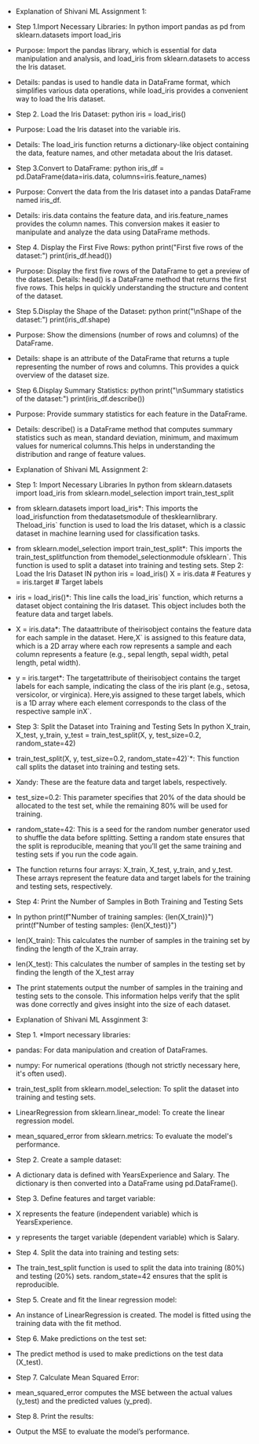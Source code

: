 - Explanation of Shivani ML Assignment 1:

- Step 1.Import Necessary Libraries: In python import pandas as pd from sklearn.datasets import load_iris

- Purpose: Import the pandas library, which is essential for data manipulation and analysis, and load_iris from sklearn.datasets to access the Iris dataset.

- Details: pandas is used to handle data in DataFrame format, which simplifies various data operations, while load_iris provides a convenient way to load the Iris dataset.

- Step 2. Load the Iris Dataset: python iris = load_iris()

- Purpose: Load the Iris dataset into the variable iris.

- Details: The load_iris function returns a dictionary-like object containing the data, feature names, and other metadata about the Iris dataset.

- Step 3.Convert to DataFrame: python iris_df = pd.DataFrame(data=iris.data, columns=iris.feature_names)

- Purpose: Convert the data from the Iris dataset into a pandas DataFrame named iris_df.

- Details: iris.data contains the feature data, and iris.feature_names provides the column names. This conversion makes it easier to manipulate and analyze the data using DataFrame methods.

- Step 4. Display the First Five Rows: python print("First five rows of the dataset:") print(iris_df.head())

- Purpose: Display the first five rows of the DataFrame to get a preview of the dataset.
Details: head() is a DataFrame method that returns the first five rows. This helps in quickly understanding the structure and content of the dataset.

- Step 5.Display the Shape of the Dataset: python print("\nShape of the dataset:") print(iris_df.shape)

- Purpose: Show the dimensions (number of rows and columns) of the DataFrame.
- Details: shape is an attribute of the DataFrame that returns a tuple representing the number of rows and columns. This provides a quick overview of the dataset size.

- Step 6.Display Summary Statistics: python print("\nSummary statistics of the dataset:") print(iris_df.describe())

- Purpose: Provide summary statistics for each feature in the DataFrame.

- Details: describe() is a DataFrame method that computes summary statistics such as mean, standard deviation, minimum, and maximum values for numerical columns.This helps in understanding the distribution and range of feature values.

- Explanation of Shivani ML Assignment 2:

- Step 1: Import Necessary Libraries In python from sklearn.datasets import load_iris from sklearn.model_selection import train_test_split

- from sklearn.datasets import load_iris*: This imports the load_irisfunction from thedatasetsmodule of thesklearnlibrary. Theload_iris` function is used to load the Iris dataset, which is a classic dataset in machine learning used for classification tasks.

- from sklearn.model_selection import train_test_split*: This imports the train_test_splitfunction from themodel_selectionmodule ofsklearn`. This function is used to split a dataset into training and testing sets. Step 2: Load the Iris Dataset IN python iris = load_iris() X = iris.data # Features y = iris.target # Target labels

- iris = load_iris()*: This line calls the load_iris` function, which returns a dataset object containing the Iris dataset. This object includes both the feature data and target labels.

- X = iris.data*: The dataattribute of theirisobject contains the feature data for each sample in the dataset. Here,X` is assigned to this feature data, which is a 2D array where each row represents a sample and each column represents a feature (e.g., sepal length, sepal width, petal length, petal width).

- y = iris.target*: The targetattribute of theirisobject contains the target labels for each sample, indicating the class of the iris plant (e.g., setosa, versicolor, or virginica). Here,yis assigned to these target labels, which is a 1D array where each element corresponds to the class of the respective sample inX`.

- Step 3: Split the Dataset into Training and Testing Sets In python X_train, X_test, y_train, y_test = train_test_split(X, y, test_size=0.2, random_state=42)

- train_test_split(X, y, test_size=0.2, random_state=42)`*: This function call splits the dataset into training and testing sets.

- Xandy: These are the feature data and target labels, respectively.

- test_size=0.2: This parameter specifies that 20% of the data should be allocated to the test set, while the remaining 80% will be used for training.

- random_state=42: This is a seed for the random number generator used to shuffle the data before splitting. Setting a random state ensures that the split is reproducible, meaning that you’ll get the same training and testing sets if you run the code again.

- The function returns four arrays: X_train, X_test, y_train, and y_test. These arrays represent the feature data and target labels for the training and testing sets, respectively.

- Step 4: Print the Number of Samples in Both Training and Testing Sets

- In python print(f"Number of training samples: {len(X_train)}") print(f"Number of testing samples: {len(X_test)}")

- len(X_train): This calculates the number of samples in the training set by finding the length of the X_train array.

- len(X_test): This calculates the number of samples in the testing set by finding the length of the X_test array

- The print statements output the number of samples in the training and testing sets to the console. This information helps verify that the split was done correctly and gives insight into the size of each dataset.

- Explanation of Shivani ML Assginment 3:

- Step 1. *Import necessary libraries:

- pandas: For data manipulation and creation of DataFrames.
- numpy: For numerical operations (though not strictly necessary here, it's often used).
- train_test_split from sklearn.model_selection: To split the dataset into training and testing sets.
- LinearRegression from sklearn.linear_model: To create the linear regression model.
- mean_squared_error from sklearn.metrics: To evaluate the model's performance.

- Step 2. Create a sample dataset:

- A dictionary data is defined with YearsExperience and Salary.
The dictionary is then converted into a DataFrame using pd.DataFrame().

- Step 3. Define features and target variable:

- X represents the feature (independent variable) which is YearsExperience.
- y represents the target variable (dependent variable) which is Salary.

- Step 4. Split the data into training and testing sets:

- The train_test_split function is used to split the data into training (80%) and testing (20%) sets.
random_state=42 ensures that the split is reproducible.

- Step 5. Create and fit the linear regression model:

- An instance of LinearRegression is created.
The model is fitted using the training data with the fit method.

- Step 6. Make predictions on the test set:

- The predict method is used to make predictions on the test data (X_test).

- Step 7. Calculate Mean Squared Error:
- mean_squared_error computes the MSE between the actual values (y_test) and the predicted values (y_pred).

- Step 8. Print the results:
- Output the MSE to evaluate the model’s performance.
